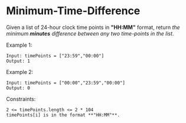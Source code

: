 # Minimum-Time-Difference

Given a list of 24-hour clock time points in **"HH:MM"** format, return _the minimum **minutes** difference between any two time-points in the list_.
 

Example 1:
```
Input: timePoints = ["23:59","00:00"]
Output: 1
```
Example 2:
```
Input: timePoints = ["00:00","23:59","00:00"]
Output: 0
``` 

Constraints:
```
2 <= timePoints.length <= 2 * 104
timePoints[i] is in the format **"HH:MM"**.
```
